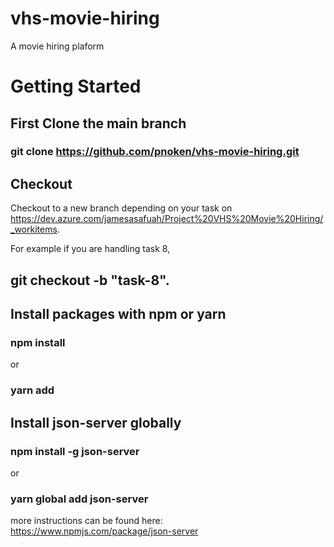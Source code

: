 # vhs-movie-hiring
A movie hiring plaform

# Getting Started

## First Clone the main branch
 ### git clone https://github.com/pnoken/vhs-movie-hiring.git

 ## Checkout
Checkout to a new branch depending on your task on https://dev.azure.com/jamesasafuah/Project%20VHS%20Movie%20Hiring/_workitems. 

For example if you are handling task 8, 
## git checkout -b "task-8".

## Install packages with npm or yarn

### npm install
or
### yarn add

## Install json-server globally

### npm install -g json-server

or 

### yarn global add json-server

more instructions can be found here: https://www.npmjs.com/package/json-server




